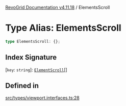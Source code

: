 [RevoGrid Documentation v4.11.18](README.md) / ElementsScroll

# Type Alias: ElementsScroll

```ts
type ElementsScroll: {};
```

## Index Signature

 \[`key`: `string`\]: [`ElementScroll`](Interface.ElementScroll.md)[]

## Defined in

[src/types/viewport.interfaces.ts:28](https://github.com/revolist/revogrid/blob/1653ad6831cb8c4a18b49e381a14df0c317a2084/src/types/viewport.interfaces.ts#L28)
